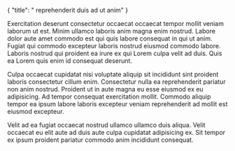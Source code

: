 {
  "title": " reprehenderit duis ad ut anim"
}

Exercitation deserunt consectetur occaecat occaecat tempor mollit veniam laborum ut est. Minim ullamco laboris anim magna enim nostrud. Labore dolor aute amet commodo est qui quis labore consequat in qui ut anim. Fugiat qui commodo excepteur laboris nostrud eiusmod commodo labore. Laboris nostrud qui proident ea irure ex qui Lorem culpa velit ad duis. Quis ea Lorem quis enim id consequat deserunt.

Culpa occaecat cupidatat nisi voluptate aliquip sit incididunt sint proident laboris consectetur cillum enim. Consectetur nulla ea reprehenderit pariatur non anim nostrud. Proident ut in aute magna eu esse eiusmod ex eu adipisicing. Ad tempor consequat exercitation mollit. Commodo aliquip tempor ea ipsum labore laboris excepteur veniam reprehenderit ad mollit est eiusmod excepteur.

Velit ad ea fugiat occaecat nostrud ullamco ullamco duis aliqua. Velit occaecat eu elit aute ad duis aute culpa cupidatat adipisicing ex. Sit tempor ex ipsum proident pariatur commodo anim incididunt consequat.